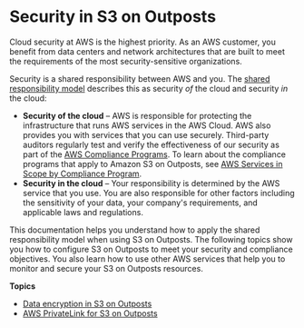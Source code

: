 # Security in S3 on Outposts<a name="s3outposts-security"></a>

Cloud security at AWS is the highest priority\. As an AWS customer, you benefit from data centers and network architectures that are built to meet the requirements of the most security\-sensitive organizations\.

Security is a shared responsibility between AWS and you\. The [shared responsibility model](http://aws.amazon.com/compliance/shared-responsibility-model/) describes this as security *of* the cloud and security *in* the cloud:
+ **Security of the cloud** – AWS is responsible for protecting the infrastructure that runs AWS services in the AWS Cloud\. AWS also provides you with services that you can use securely\. Third\-party auditors regularly test and verify the effectiveness of our security as part of the [AWS Compliance Programs](http://aws.amazon.com/compliance/programs/)\. To learn about the compliance programs that apply to Amazon S3 on Outposts, see [AWS Services in Scope by Compliance Program](http://aws.amazon.com/compliance/services-in-scope/)\.
+ **Security in the cloud** – Your responsibility is determined by the AWS service that you use\. You are also responsible for other factors including the sensitivity of your data, your company's requirements, and applicable laws and regulations\. 

This documentation helps you understand how to apply the shared responsibility model when using S3 on Outposts\. The following topics show you how to configure S3 on Outposts to meet your security and compliance objectives\. You also learn how to use other AWS services that help you to monitor and secure your S3 on Outposts resources\. 

**Topics**
+ [Data encryption in S3 on Outposts](s3-outposts-data-encryption.md)
+ [AWS PrivateLink for S3 on Outposts](s3-outposts-privatelink-interface-endpoints.md)